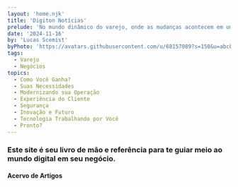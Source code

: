 ```yaml
---
layout: 'home.njk'
title: 'Digiton Notícias'
prelude: 'No mundo dinâmico do varejo, onde as mudanças acontecem em um piscar de olhos, a tecnologia deixou de ser apenas um suporte e se tornou protagonista. Mas a pergunta é: sua empresa está realmente aproveitando tudo o que a tecnologia pode oferecer? Se a resposta for “não sei” ou “ainda não”, você está no lugar certo! Vamos explorar como uma consultoria em TI pode ser o motor que levará sua empresa de varejo para o próximo nível.'
date: '2024-11-16'
by: 'Lucas Scemist'
byPhoto: 'https://avatars.githubusercontent.com/u/68157089?s=150&u=abcbbc919c91cf2cd6f4bc5cb11c6db02c5f8a48&v=4'
tags:
  - Varejo
  - Negócios
topics:
  - Como Você Ganha?
  - Suas Necessidades
  - Modernizando sua Operação
  - Experiência do Cliente
  - Segurança
  - Inovação e Futuro
  - Tecnologia Trabalhando por Você
  - Pronto?
---
```


### Este site é seu livro de mão e referência para te guiar meio ao mundo digital em seu negócio.

#### Acervo de Artigos